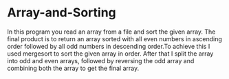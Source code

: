# Array-and-Sorting

In this program you read an array from a file and sort the given array. The final product 
is to return an array sorted with all even numbers in ascending order followed by all odd 
numbers in descending order.To achieve this I used mergesort to sort the given array in 
order. After that I split the array into odd and even arrays, followed by reversing the odd
array and combining both the array to get the final array.
